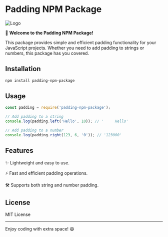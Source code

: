# Padding NPM Package

![Logo](path/to/your/logo.png)

🚀 **Welcome to the Padding NPM Package!**

This package provides simple and efficient padding functionality for your JavaScript projects. Whether you need to add padding to strings or numbers, this package has you covered.

## Installation

```bash
npm install padding-npm-package
```

## Usage

```javascript
const padding = require('padding-npm-package');

// Add padding to a string
console.log(padding.left('Hello', 10)); // '     Hello'

// Add padding to a number
console.log(padding.right(123, 6, '0')); // '123000'
```

## Features

✨ Lightweight and easy to use.

⚡ Fast and efficient padding operations.

🛠️ Supports both string and number padding.

## License

MIT License

---

Enjoy coding with extra space! 😄